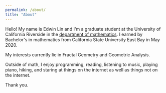 ```yaml
---
permalink: /about/
title: "About"
---
```


Hello! My name is Edwin Lin and I'm a graduate student at the University of California Riverside in the [department of mathematics](https://mathdept.ucr.edu/). I earned by Bachelor's in mathematics from California State University East Bay in May 2020. 

My interests currently lie in Fractal Geometry and Geometric Analysis. 

Outside of math, I enjoy programming, reading, listening to music, playing piano, hiking, and staring at things on the internet as well as things not on the internet. 

Thank you.
